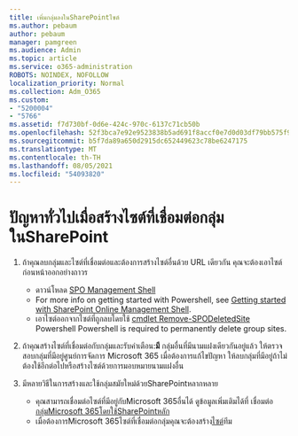```yaml
---
title: เพิ่มกลุ่มลงในSharePointไซต์
ms.author: pebaum
author: pebaum
manager: pamgreen
ms.audience: Admin
ms.topic: article
ms.service: o365-administration
ROBOTS: NOINDEX, NOFOLLOW
localization_priority: Normal
ms.collection: Adm_O365
ms.custom:
- "5200004"
- "5766"
ms.assetid: f7d730bf-0d6e-424c-970c-6137c71cb50b
ms.openlocfilehash: 52f3bca7e92e9523838b5ad691f8accf0e7d0d03df79bb575f93b024e32cf3c4
ms.sourcegitcommit: b5f7da89a650d2915dc652449623c78be6247175
ms.translationtype: MT
ms.contentlocale: th-TH
ms.lasthandoff: 08/05/2021
ms.locfileid: "54093820"
---
```

# <a name="common-issues-when-creating-a-group-connected-site-in-sharepoint"></a>ปัญหาทั่วไปเมื่อสร้างไซต์ที่เชื่อมต่อกลุ่มในSharePoint

1. ถ้าคุณลบกลุ่มและไซต์ที่เชื่อมต่อและต้องการสร้างไซต์อื่นด้วย URL เดียวกัน คุณจะต้องเอาไซต์ก่อนหน้าออกอย่างถาวร

   - ดาวน์โหลด [SPO Management Shell](https://support.office.com/article/introduction-to-the-sharepoint-online-management-shell-c16941c3-19b4-4710-8056-34c034493429)
   - For more info on getting started with Powershell, see [Getting started with SharePoint Online Management Shell](/powershell/module/sharepoint-online/remove-sposite).
   - เอาไซต์ออกจากไซต์ที่ถูกลบโดยใช้ [cmdlet Remove-SPODeletedSite](/powershell/module/sharepoint-online/remove-sposite?view=sharepoint-ps) Powershell Powershell is required to permanently delete group sites.

1. ถ้าคุณสร้างไซต์ที่เชื่อมต่อกับกลุ่มและรับคําเตือน:**มี** กลุ่มอื่นที่มีนามแฝงเดียวกันอยู่แล้ว ให้ตรวจสอบกลุ่มที่มีอยู่ศูนย์การจัดการ Microsoft 365 [](https://admin.microsoft.com/AdminPortal/Home#/groups) เมื่อต้องการแก้ไขปัญหา ให้ลบกลุ่มที่มีอยู่ถ้าไม่ต้องใช้อีกต่อไปหรือสร้างไซต์ด้วยการมอบหมายนามแฝงอื่น

1. มีหลายวิธีในการสร้างและใช้กลุ่มสมัยใหม่ด้วยSharePointหลากหลาย

   - คุณสามารถเชื่อมต่อไซต์ที่มีอยู่กับMicrosoft 365อื่นได้ ดูข้อมูลเพิ่มเติมได้ที่ เชื่อมต่อ[กลุ่มMicrosoft 365โดยใช้SharePointหลัก](/sharepoint/dev/transform/modernize-connect-to-office365-group#connect-an-office-365-group-using-the-sharepoint-user-interface)
   - เมื่อต้องการMicrosoft 365ไซต์ที่เชื่อมต่อกลุ่มคุณจะต้องสร้าง[ไซต์](https://admin.microsoft.com/sharepoint)ทีม
